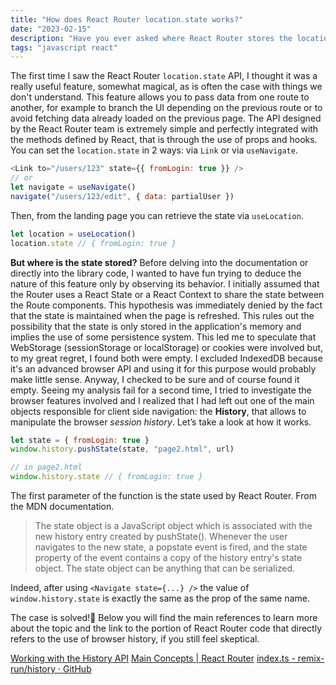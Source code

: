 ```yaml
---
title: "How does React Router location.state works?"
date: "2023-02-15"
description: "Have you ever asked where React Router stores the location state?"
tags: "javascript react"
---
```


The first time I saw the React Router `location.state` API, I thought it was a really useful feature, somewhat magical, as is often the case with things we don't understand.
This feature allows you to pass data from one route to another, for example to branch the UI depending on the previous route or to avoid fetching data already loaded on the previous page. The API designed by the React Router team is extremely simple and perfectly integrated with the methods defined by React, that is through the use of props and hooks.
You can set the `location.state` in 2 ways: via `Link` or via `useNavigate`.

```js
<Link to="/users/123" state={{ fromLogin: true }} />
// or
let navigate = useNavigate()
navigate("/users/123/edit", { data: partialUser })
```

Then, from the landing page you can retrieve the state via `useLocation`.

```js
let location = useLocation()
location.state // { fromLogin: true }
```

**But where is the state stored?**
Before delving into the documentation or directly into the library code, I wanted to have fun trying to deduce the nature of this feature only by observing its behavior.
I initially assumed that the Router uses a React State or a React Context to share the state between the Route components. This hypothesis was immediately denied by the fact that the state is maintained when the page is refreshed. This rules out the possibility that the state is only stored in the application's memory and implies the use of some persistence system.
This led me to speculate that WebStorage (sessionStorage or localStorage) or cookies were involved but, to my great regret, I found both were empty. I excluded IndexedDB because it's an advanced browser API and using it for this purpose would probably make little sense. Anyway, I checked to be sure and of course found it empty.
Seeing my analysis fail for a second time, I tried to investigate the browser features involved and I realized that I had left out one of the main objects responsible for client side navigation: the **History**, that allows to manipulate the browser _session history_. Let’s take a look at how it works.

```js
let state = { fromLogin: true }
window.history.pushState(state, "page2.html", url)

// in page2.html
window.history.state // { fromLogin: true }
```

The first parameter of the function is the state used by React Router.
From the MDN documentation.

> The state object is a JavaScript object which is associated with the new history entry created by pushState(). Whenever the user navigates to the new state, a popstate event is fired, and the state property of the event contains a copy of the history entry's state object. The state object can be anything that can be serialized.

Indeed, after using `<Navigate state={...} />` the value of `window.history.state` is exactly the same as the prop of the same name.

The case is solved!🎉
Below you will find the main references to learn more about the topic and the link to the portion of React Router code that directly refers to the use of browser history, if you still feel skeptical.

[Working with the History API](https://developer.mozilla.org/en-US/docs/Web/API/History_API/Working_with_the_History_API)
[Main Concepts | React Router](https://reactrouter.com/en/main/start/concepts#locations)
[index.ts - remix-run/history · GitHub](https://github.com/remix-run/history/blob/dev/packages/history/index.ts#L446)
